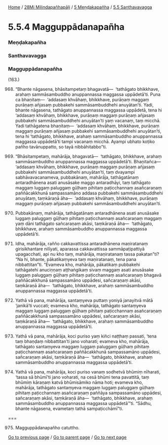 
[Home](/) / [28Mi Milindapañhapāḷi](/tipitaka/28Mi.md) / [5 Meṇḍakapañha](/tipitaka/28Mi/5.md) / [5.5 Santhavavagga](/tipitaka/28Mi/5/5.5.md)

# 5.5.4 Magguppādanapañha

### Meṇḍakapañha

### Santhavavagga

### Magguppādanapañha

(163.)

968. “Bhante nāgasena, bhāsitampetaṃ bhagavatā—  ‘tathāgato bhikkhave, arahaṃ sammāsambuddho anuppannassa maggassa uppādetā’ti. Puna ca bhaṇitaṃ—  ‘addasaṃ khvāhaṃ, bhikkhave, purāṇaṃ maggaṃ purāṇaṃ añjasaṃ pubbakehi sammāsambuddhehi anuyātan’ti. Yadi, bhante nāgasena, tathāgato anuppannassa maggassa uppādetā, tena hi ‘addasaṃ khvāhaṃ, bhikkhave, purāṇaṃ maggaṃ purāṇaṃ añjasaṃ pubbakehi sammāsambuddhehi anuyātan’ti yaṃ vacanaṃ, taṃ micchā. Yadi tathāgatena bhaṇitaṃ—  ‘addasaṃ khvāhaṃ, bhikkhave, purāṇaṃ maggaṃ purāṇaṃ añjasaṃ pubbakehi sammāsambuddhehi anuyātan’ti, tena hi ‘tathāgato, bhikkhave, arahaṃ sammāsambuddho anuppannassa maggassa uppādetā’ti tampi vacanaṃ micchā. Ayampi ubhato koṭiko pañho tavānuppatto, so tayā nibbāhitabbo”ti.

969. “Bhāsitampetaṃ, mahārāja, bhagavatā—  ‘tathāgato, bhikkhave, arahaṃ sammāsambuddho anuppannassa maggassa uppādetā’ti. Bhaṇitañca—  ‘addasaṃ khvāhaṃ, bhikkhave, purāṇaṃ maggaṃ purāṇaṃ añjasaṃ pubbakehi sammāsambuddhehi anuyātan’ti, taṃ dvayampi sabhāvavacanameva, pubbakānaṃ, mahārāja, tathāgatānaṃ antaradhānena asati anusāsake maggo antaradhāyi, taṃ tathāgato maggaṃ luggaṃ paluggaṃ gūḷhaṃ pihitaṃ paṭicchannaṃ asañcaraṇaṃ paññācakkhunā sampassamāno addasa pubbakehi sammāsambuddhehi anuyātaṃ, taṃkāraṇā āha—  ‘addasaṃ khvāhaṃ, bhikkhave, purāṇaṃ maggaṃ purāṇaṃ añjasaṃ pubbakehi sammāsambuddhehi anuyātan’ti.

970. Pubbakānaṃ, mahārāja, tathāgatānaṃ antaradhānena asati anusāsake luggaṃ paluggaṃ gūḷhaṃ pihitaṃ paṭicchannaṃ asañcaraṇaṃ maggaṃ yaṃ dāni tathāgato sañcaraṇaṃ akāsi, taṃkāraṇā āha—  ‘tathāgato, bhikkhave, arahaṃ sammāsambuddho anuppannassa maggassa uppādetā’ti.

971. Idha, mahārāja, rañño cakkavattissa antaradhānena maṇiratanaṃ girisikhantare nilīyati, aparassa cakkavattissa sammāpaṭipattiyā upagacchati, api nu kho taṃ, mahārāja, maṇiratanaṃ tassa pakatan”ti? “Na hi, bhante, pākatikaṃyeva taṃ maṇiratanaṃ, tena pana nibbattitan”ti. “Evameva kho, mahārāja, pākatikaṃ pubbakehi tathāgatehi anuciṇṇaṃ aṭṭhaṅgikaṃ sivaṃ maggaṃ asati anusāsake luggaṃ paluggaṃ gūḷhaṃ pihitaṃ paṭicchannaṃ asañcaraṇaṃ bhagavā paññācakkhunā sampassamāno uppādesi, sañcaraṇaṃ akāsi, taṃkāraṇā āha—  ‘tathāgato, bhikkhave, arahaṃ sammāsambuddho anuppannassa maggassa uppādetā’ti.

972. Yathā vā pana, mahārāja, santaṃyeva puttaṃ yoniyā janayitvā mātā ‘janikā’ti vuccati; evameva kho, mahārāja, tathāgato santaṃyeva maggaṃ luggaṃ paluggaṃ gūḷhaṃ pihitaṃ paṭicchannaṃ asañcaraṇaṃ paññācakkhunā sampassamāno uppādesi, sañcaraṇaṃ akāsi, taṃkāraṇā āha—  ‘tathāgato, bhikkhave, arahaṃ sammāsambuddho anuppannassa maggassa uppādetā’ti.

973. Yathā vā pana, mahārāja, koci puriso yaṃ kiñci naṭṭhaṃ passati, ‘tena taṃ bhaṇḍaṃ nibbattitan’ti jano voharati; evameva kho, mahārāja, tathāgato santaṃyeva maggaṃ luggaṃ paluggaṃ gūḷhaṃ pihitaṃ paṭicchannaṃ asañcaraṇaṃ paññācakkhunā sampassamāno uppādesi, sañcaraṇaṃ akāsi, taṃkāraṇā āha—  ‘tathāgato, bhikkhave, arahaṃ sammāsambuddho anuppannassa maggassa uppādetā’ti.

974. Yathā vā pana, mahārāja, koci puriso vanaṃ sodhetvā bhūmiṃ nīharati, ‘tassa sā bhūmī’ti jano voharati, na cesā bhūmi tena pavattitā, taṃ bhūmiṃ kāraṇaṃ katvā bhūmisāmiko nāma hoti; evameva kho, mahārāja, tathāgato santaṃyeva maggaṃ luggaṃ paluggaṃ gūḷhaṃ pihitaṃ paṭicchannaṃ asañcaraṇaṃ paññāya sampassamāno uppādesi, sañcaraṇaṃ akāsi, taṃkāraṇā āha—  ‘tathāgato, bhikkhave, arahaṃ sammāsambuddho anuppannassa maggassa uppādetā’”ti. “Sādhu, bhante nāgasena, evametaṃ tathā sampaṭicchāmī”ti.

===

975. Magguppādanapañho catuttho.



[Go to previous page](/tipitaka/28Mi/5/5.5/5.5.3.md) / [Go to parent page](/tipitaka/28Mi/5/5.5.md) / [Go to next page](/tipitaka/28Mi/5/5.5/5.5.5.md)


